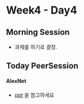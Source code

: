 # Week4 - Day4

## Morning Session
- 과제를 하기로 결정.

## Today PeerSession
#### AlexNet
  -  [ppt](./AlexNet_presentation.pdf) 을 참고하세요